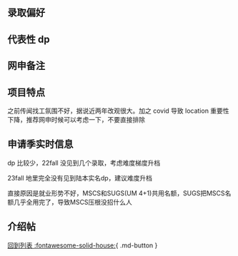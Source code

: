 ## 录取偏好

## 代表性 dp

## 网申备注

## 项目特点

之前传闻找工氛围不好，据说近两年改观很大。加之 covid 导致 location 重要性下降，推荐网申时候可以考虑一下，不要直接排除

## 申请季实时信息

dp 比较少，22fall 没见到几个录取，考虑难度梯度升档



23fall 地里完全没有见到陆本实名dp，建议难度升档



直接原因是就业形势不好，MSCS和SUGS(UM 4+1)共用名额，SUGS把MSCS名额几乎全用完了，导致MSCS压根没招什么人



## 介绍帖

[回到列表 :fontawesome-solid-house:](grade.md){ .md-button }
